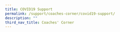 ```yaml
---
title: COVID19 Support
permalink: /support/coaches-corner/covid19-support/
description: ""
third_nav_title: Coaches' Corner
---
```

